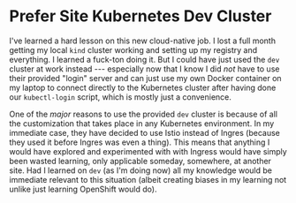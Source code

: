 # Prefer Site Kubernetes Dev Cluster

I've learned a hard lesson on this new cloud-native job. I lost a full
month getting my local `kind` cluster working and setting up my
registry and everything. I learned a fuck-ton doing it. But I could have
just used the `dev` cluster at work instead --- especially now that I
know I did *not* have to use their provided "login" server and can just
use my own Docker container on my laptop to connect directly to the
Kubernetes cluster after having done our `kubectl-login` script, which
is mostly just a convenience.

One of the *major* reasons to use the provided `dev` cluster is because
of all the customization that takes place in any Kubernetes environment.
In my immediate case, they have decided to use Istio instead of Ingres
(because they used it before Ingres was even a thing). This means that
anything I would have explored and experimented with with Ingress would
have simply been wasted learning, only applicable someday, somewhere, at
another site. Had I learned on `dev` (as I'm doing now) all my knowledge
would be immediate relevant to this situation (albeit creating biases in
my learning not unlike just learning OpenShift would do).
